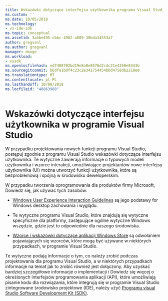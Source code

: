 ```yaml
---
title: Wskazówki dotyczące interfejsu użytkownika programu Visual Studio | Dokumentacja firmy Microsoft
ms.custom: ''
ms.date: 10/05/2018
ms.technology:
- vs-ide-sdk
ms.topic: conceptual
ms.assetid: 3abbe495-cbbc-4982-a809-38bda34553a7
author: gregvanl
ms.author: gregvanl
manager: douge
ms.workload:
- vssdk
ms.openlocfilehash: ed7488702bd19e8a0e8576d2cdc21e4350e8443b
ms.sourcegitcommit: b6dfa1bdf4c23c2e341754454bbd4758db2218e0
ms.translationtype: MT
ms.contentlocale: pl-PL
ms.lasthandoff: 10/08/2018
ms.locfileid: "48863988"
---
```

# <a name="visual-studio-user-experience-guidelines"></a>Wskazówki dotyczące interfejsu użytkownika w programie Visual Studio
W przypadku projektowania nowych funkcji programu Visual Studio, postępuj zgodnie z programu Visual Studio wskazówki dotyczące interfejsu użytkownika. Te wytyczne zawierają informacje o typowych modeli użytkownika i wzorce interakcji, umożliwiające projektantów nowe interfejsy użytkownika (UI) można utworzyć funkcji użytkownika, które są bezproblemową i spójną w środowisku deweloperskim.  
  
W przypadku tworzenia oprogramowania dla produktów firmy Microsoft, Dowiedz się, jak używać tych zasobów:
  
-   [Windows User Experience Interaction Guidelines](https://developer.microsoft.com/windows/desktop) są jego podstawy for Windows desktop zachowania i wyglądu.  
  
-   Te wytyczne programu Visual Studio, które znajdują się wytyczne specyficzne dla platformy, zastępujące ogólne wytyczne Windows wszędzie, gdzie jest to odpowiednie dla naszego środowiska.  
  
-   [Wzorce i wskazówki dotyczące aplikacji Windows Store](https://dev.windows.com/en-us/design/interaction-ux) są odwołaniem pojawiających się wzorców, które mogą być używane w niektórych przypadkach, w programie Visual Studio.  
  
Te wytyczne podają informacje o tym, co należy zrobić podczas projektowania dla programu Visual Studio, a w niektórych przypadkach informacje na temat jak to zrobić również jest dołączony. Aby uzyskać bardziej szczegółowe informacje o implementacji i Dowiedz się więcej o określonych interfejsów programowania aplikacji (API), które umożliwiają pisanie kodu dla rozwiązania, które integrują się w programie Visual Studio zintegrowane środowisko projektowe (IDE), należy użyć [Programu visual Studio Software Development Kit (SDK)](../visual-studio-sdk.md).